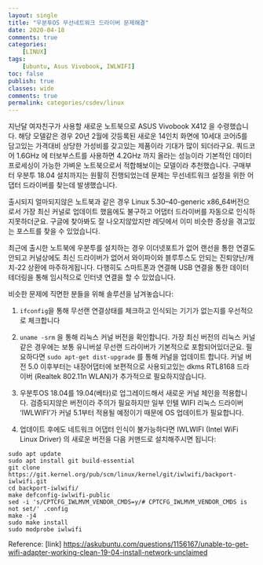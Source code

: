 ```yaml
---
layout: single
title: "우분투OS 무선네트워크 드라이버 문제해결"
date: 2020-04-18
comments: true
categories: 
    [LINUX]
tags:
    [ubuntu, Asus Vivobook, IWLWIFI]
toc: false
publish: true
classes: wide
comments: true
permalink: categories/csdev/linux
---
```


지난달 여자친구가 사용할 새로운 노트북으로 ASUS Vivobook X412 을 수령했습니다. 해당 모델같은 경우 20년 2월에 갓등록된 새로운 14인치 화면에 10세대 코어i5를 담고있는 가격대비 상당한 가성비를 갖고있는 제품이라 기대가 많이 되더라구요. 쿼드코어 1.6GHz 에 터보부스트를 사용하면 4.2GHz 까지 올라는 성능이라 기본적인 데이터 프로세싱이 가능한 가벼운 노트북으로서 적합해보이는 모델이라 추천했습니다. 구매부터 우분투 18.04 설치까지는 원활히 진행되었는데 문제는 무선네트워크 설정을 위한 어댑터 드라이버를 찾는데 발생했습니다.

출시되지 얼마되지않은 노트북과 같은 경우 Linux 5.30–40-generic x86_64버전으로서 가장 최신 커널로 업데이트 했음에도 불구하고 어댑터 드라이버를 자동으로 인식하지못하더군요. 구글에 찾아봐도 잘 나오지않았지만 레딧에서 이미 비슷한 증상을 겪고있는 포스트를 찾을 수 있었습니다.

최근에 출시한 노트북에 우분투를 설치하는 경우 이더넷포트가 없어 랜선을 통한 연결도 안되고 커널상에도 최신 드라이버가 없어서 와이파이와 블루투스도 안되는 진퇴양난/캐치-22 상환에 마주하게됩니다. 다행히도 스마트폰과 연결해 USB 연결을 통한 데이터 테더링을 통해 임시적으로 인터넷 연결을 할 수 있었습니다.

비슷한 문제에 직면한 분들을 위해 솔루션을 남겨놓습니다:

1. ```ifconfig```을 통해 무선랜 연결상태를 체크하고 인식되는 기기가 없는지를 우선적으로 체크합니다

2. ```uname -srm``` 을 통해 리눅스 커널 버전을 확인합니다. 가장 최신 버전의 리눅스 커널같은 경우에는 보통 유니버설 무선랜 드라이버가 기본적으로 포함되어있더군요. 필요하다면 ```sudo apt-get dist-upgrade``` 를 통해 커널을 업데이트 합니다. 커널 버전 5.0 이후부터는 내장어댑터에 보편적으로 사용되고있는 dkms RTL8168 드라이버 (Realtek 802.11n WLAN)가 추가적으로 필요하지않습니다.

3. 우분투OS 18.04를 19.04(베타)로 업그레이드해서 새로운 커널 체인을 적용합니다. 검증되지않은 버전이라 주의가 필요하지만 일부 인텔 WIFI 리눅스 드라이버 ‘IWLWIFI’가 커널 5.1부터 적용될 예정이기 때문에 OS 업데이트가 필요합니다.

4. 업데이트 후에도 네트워크 어댑터 인식이 불가능하다면 IWLWIFI (Intel WiFi Linux Driver) 의 새로운 버전을 다음 커맨드로 설치해주시면 됩니다:


```
sudo apt update
sudo apt install git build-essential
git clone https://git.kernel.org/pub/scm/linux/kernel/git/iwlwifi/backport-iwlwifi.git
cd backport-iwlwifi/
make defconfig-iwlwifi-public
sed -i 's/CPTCFG_IWLMVM_VENDOR_CMDS=y/# CPTCFG_IWLMVM_VENDOR_CMDS is not set/' .config
make -j4
sudo make install
sudo modprobe iwlwifi
```

Reference: [link] https://askubuntu.com/questions/1156167/unable-to-get-wifi-adapter-working-clean-19-04-install-network-unclaimed